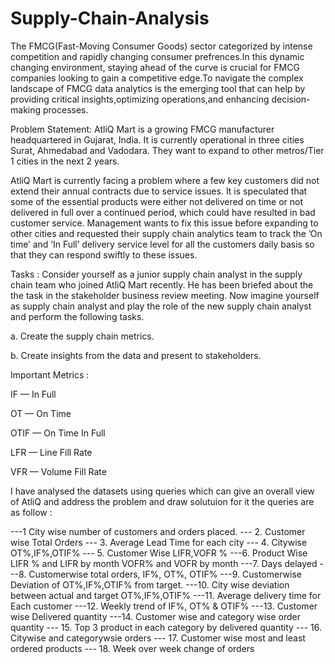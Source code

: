 # Supply-Chain-Analysis

The FMCG(Fast-Moving Consumer Goods) sector categorized by intense competition and rapidly changing consumer prefrences.In this dynamic changing environment, staying ahead of the curve is crucial for FMCG companies looking to gain a competitive edge.To navigate the complex landscape of FMCG data analytics is the emerging tool that can help by providing critical insights,optimizing operations,and enhancing decision-making processes.

Problem Statement:
AtliQ Mart is a growing FMCG manufacturer headquartered in Gujarat, India. It is currently operational in three cities Surat, Ahmedabad and Vadodara. They want to expand to other metros/Tier 1 cities in the next 2 years.

AtliQ Mart is currently facing a problem where a few key customers did not extend their annual contracts due to service issues. It is speculated that some of the essential products were either not delivered on time or not delivered in full over a continued period, which could have resulted in bad customer service. Management wants to fix this issue before expanding to other cities and requested their supply chain analytics team to track the ’On time’ and ‘In Full’ delivery service level for all the customers daily basis so that they can respond swiftly to these issues.

Tasks :
Consider yourself as a junior supply chain analyst in the supply chain team who joined AtliQ Mart recently. He has been briefed about the the task in the stakeholder business review meeting. Now imagine yourself as supply chain analyst and play the role of the new supply chain analyst and perform the following tasks.

a. Create the supply chain metrics.

b. Create insights from the data and present to stakeholders.

Important Metrics :

IF — In Full

OT — On Time

OTIF — On Time In Full

LFR — Line Fill Rate

VFR — Volume Fill Rate

I have analysed the datasets using queries which can give an overall view of AtliQ and address the problem and draw solutuion for it the queries are as follow :

---1 City wise number of customers and orders placed.
--- 2. Customer wise Total Orders
--- 3. Average Lead Time for each city
--- 4. Citywise OT%,IF%,OTIF%
--- 5. Customer Wise LIFR,VOFR %
---6. Product Wise LIFR % and LIFR by month VOFR% and VOFR by month
---7. Days delayed 
---8. Customerwise total orders, IF%, OT%, OTIF%
---9. Customerwise Deviation of OT%,IF%,OTIF% from target.
---10. City wise deviation between actual and target OT%,IF%,OTIF%
---11. Average delivery time for Each customer
---12. Weekly trend of IF%, OT% & OTIF%
---13. Customer wise Delivered quantity
---14. Customer wise and category wise order quantity
--- 15. Top 3 product in each category by delivered quantity
--- 16. Citywise and categorywsie orders
--- 17. Customer wise most and least ordered products
--- 18. Week over week change of orders





